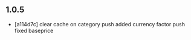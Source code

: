 1.0.5
------
- [a114d7c]
  clear cache on category push
  added currency factor push
  fixed baseprice

